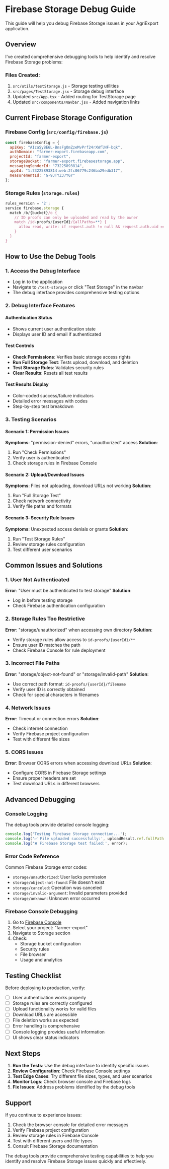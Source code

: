 # Firebase Storage Debug Guide

This guide will help you debug Firebase Storage issues in your AgriExport application.

## Overview

I've created comprehensive debugging tools to help identify and resolve Firebase Storage problems:

### Files Created:
1. `src/utils/testStorage.js` - Storage testing utilities
2. `src/pages/TestStorage.jsx` - Storage debug interface
3. Updated `src/App.tsx` - Added routing for TestStorage page
4. Updated `src/components/Navbar.jsx` - Added navigation links

## Current Firebase Storage Configuration

### Firebase Config (`src/config/firebase.js`)
```javascript
const firebaseConfig = {
  apiKey: "AIzaSyBE6L-BnsFgOmZzeMvPrf24rXWflNF-bqk",
  authDomain: "farmer-export.firebaseapp.com",
  projectId: "farmer-export",
  storageBucket: "farmer-export.firebasestorage.app",
  messagingSenderId: "73225893814",
  appId: "1:73225893814:web:2fc06779c246ba29edb317",
  measurementId: "G-9JTYZ37YGY"
};
```

### Storage Rules (`storage.rules`)
```javascript
rules_version = '2';
service firebase.storage {
  match /b/{bucket}/o {
    // ID proofs can only be uploaded and read by the owner
    match /id-proofs/{userId}/{allPaths=**} {
      allow read, write: if request.auth != null && request.auth.uid == userId;
    }
  }
}
```

## How to Use the Debug Tools

### 1. Access the Debug Interface
- Log in to the application
- Navigate to `/test-storage` or click "Test Storage" in the navbar
- The debug interface provides comprehensive testing options

### 2. Debug Interface Features

#### Authentication Status
- Shows current user authentication state
- Displays user ID and email if authenticated

#### Test Controls
- **Check Permissions**: Verifies basic storage access rights
- **Run Full Storage Test**: Tests upload, download, and deletion
- **Test Storage Rules**: Validates security rules
- **Clear Results**: Resets all test results

#### Test Results Display
- Color-coded success/failure indicators
- Detailed error messages with codes
- Step-by-step test breakdown

### 3. Testing Scenarios

#### Scenario 1: Permission Issues
**Symptoms**: "permission-denied" errors, "unauthorized" access
**Solution**: 
1. Run "Check Permissions"
2. Verify user is authenticated
3. Check storage rules in Firebase Console

#### Scenario 2: Upload/Download Issues
**Symptoms**: Files not uploading, download URLs not working
**Solution**:
1. Run "Full Storage Test"
2. Check network connectivity
3. Verify file paths and formats

#### Scenario 3: Security Rule Issues
**Symptoms**: Unexpected access denials or grants
**Solution**:
1. Run "Test Storage Rules"
2. Review storage rules configuration
3. Test different user scenarios

## Common Issues and Solutions

### 1. User Not Authenticated
**Error**: "User must be authenticated to test storage"
**Solution**: 
- Log in before testing storage
- Check Firebase authentication configuration

### 2. Storage Rules Too Restrictive
**Error**: "storage/unauthorized" when accessing own directory
**Solution**:
- Verify storage rules allow access to `id-proofs/{userId}/**`
- Ensure user ID matches the path
- Check Firebase Console for rule deployment

### 3. Incorrect File Paths
**Error**: "storage/object-not-found" or "storage/invalid-path"
**Solution**:
- Use correct path format: `id-proofs/{userId}/filename`
- Verify user ID is correctly obtained
- Check for special characters in filenames

### 4. Network Issues
**Error**: Timeout or connection errors
**Solution**:
- Check internet connection
- Verify Firebase project configuration
- Test with different file sizes

### 5. CORS Issues
**Error**: Browser CORS errors when accessing download URLs
**Solution**:
- Configure CORS in Firebase Storage settings
- Ensure proper headers are set
- Test download URLs in different browsers

## Advanced Debugging

### Console Logging
The debug tools provide detailed console logging:
```javascript
console.log('Testing Firebase Storage connection...');
console.log('✅ File uploaded successfully:', uploadResult.ref.fullPath);
console.log('❌ Firebase Storage test failed:', error);
```

### Error Code Reference
Common Firebase Storage error codes:
- `storage/unauthorized`: User lacks permission
- `storage/object-not-found`: File doesn't exist
- `storage/canceled`: Operation was canceled
- `storage/invalid-argument`: Invalid parameters provided
- `storage/unknown`: Unknown error occurred

### Firebase Console Debugging
1. Go to [Firebase Console](https://console.firebase.google.com/)
2. Select your project: "farmer-export"
3. Navigate to Storage section
4. Check:
   - Storage bucket configuration
   - Security rules
   - File browser
   - Usage and analytics

## Testing Checklist

Before deploying to production, verify:

- [ ] User authentication works properly
- [ ] Storage rules are correctly configured
- [ ] Upload functionality works for valid files
- [ ] Download URLs are accessible
- [ ] File deletion works as expected
- [ ] Error handling is comprehensive
- [ ] Console logging provides useful information
- [ ] UI shows clear status indicators

## Next Steps

1. **Run the Tests**: Use the debug interface to identify specific issues
2. **Review Configuration**: Check Firebase Console settings
3. **Test Edge Cases**: Try different file sizes, types, and user scenarios
4. **Monitor Logs**: Check browser console and Firebase logs
5. **Fix Issues**: Address problems identified by the debug tools

## Support

If you continue to experience issues:
1. Check the browser console for detailed error messages
2. Verify Firebase project configuration
3. Review storage rules in Firebase Console
4. Test with different users and file types
5. Consult Firebase Storage documentation

The debug tools provide comprehensive testing capabilities to help you identify and resolve Firebase Storage issues quickly and effectively.
